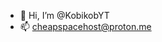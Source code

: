 - 👋 Hi, I’m @KobikobYT
- 📫 cheapspacehost@proton.me

<!---
KobikobYT/KobikobYT is a ✨ special ✨ repository because its `README.md` (this file) appears on your GitHub profile.
You can click the Preview link to take a look at your changes.
--->
